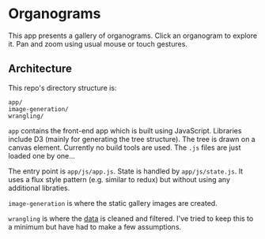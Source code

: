 # Organograms

This app presents a gallery of organograms. Click an organogram to explore it. Pan and zoom using usual mouse or touch gestures.

## Architecture

This repo's directory structure is:

```
app/
image-generation/
wrangling/
```

`app` contains the front-end app which is built using JavaScript. Libraries include D3 (mainly for generating the tree structure). The tree is drawn on a canvas element. Currently no build tools are used. The `.js` files are just loaded one by one...

The entry point is `app/js/app.js`. State is handled by `app/js/state.js`. It uses a flux style pattern (e.g. similar to redux) but without using any additional libraties.

`image-generation` is where the static gallery images are created.

`wrangling` is where the [data](https://www.instituteforgovernment.org.uk/blog/hacking-organograms-unlocking-government-data) is cleaned and filtered. I've tried to keep this to a minimum but have had to make a few assumptions.